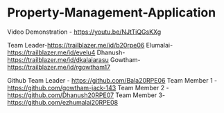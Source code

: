 # Property-Management-Application

Video Demonstration - https://youtu.be/NJtTiQGsKXg

Team Leader-https://trailblazer.me/id/b20rpe06
Elumalai-https://trailblazer.me/id/evelu4
Dhanush-https://trailblazer.me/id/dkalaiarasu
Gowtham-https://trailblazer.me/id/rgowtham17

Github
Team Leader - https://github.com/Bala20RPE06
Team Member 1 -https://github.com/gowtham-jack-143
Team Member 2 -https://github.com/Dhanush20RPE07
Team Member 3-https://github.com/ezhumalai20RPE08
